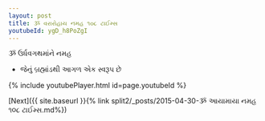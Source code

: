 ```yaml
---
layout: post
title: ૐ વરારોહાય નમહ ૧૦૮ ટાઈમ્સ
youtubeId: ygD_h8PoZgI
---
```

 
 
 ૐ ઉર્ધવગથમાંને નમહ  
 
 -  જેનું બ્રહ્માંડથી આગળ એક સ્વરૂપ છે 
 
  
 
  
 
 
 
 
 
 


{% include youtubePlayer.html id=page.youtubeId %}
 
[Next]({{ site.baseurl }}{% link  split2/_posts/2015-04-30-ૐ આયામાયા નમહ ૧૦૮ ટાઈમ્સ.md%})
 
